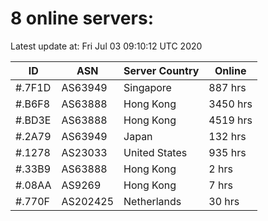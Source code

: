 # 8 online servers:

Latest update at: Fri Jul 03 09:10:12 UTC 2020

| ID | ASN | Server Country | Online |
| -- | --- | -------------- | ------ |
| #.7F1D | AS63949 | Singapore | 887 hrs |
| #.B6F8 | AS63888 | Hong Kong | 3450 hrs |
| #.BD3E | AS63888 | Hong Kong | 4519 hrs |
| #.2A79 | AS63949 | Japan | 132 hrs |
| #.1278 | AS23033 | United States | 935 hrs |
| #.33B9 | AS63888 | Hong Kong | 2 hrs |
| #.08AA | AS9269 | Hong Kong | 7 hrs |
| #.770F | AS202425 | Netherlands | 30 hrs |

